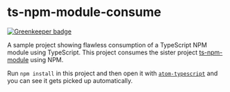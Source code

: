 # ts-npm-module-consume

[![Greenkeeper badge](https://badges.greenkeeper.io/basarat/ts-npm-module-consume.svg)](https://greenkeeper.io/)

A sample project showing flawless consumption of a TypeScript NPM module using TypeScript. This project consumes the sister project [ts-npm-module](https://github.com/basarat/ts-npm-module) using NPM.

Run `npm install` in this project and then open it with [`atom-typescript`](https://atom.io/packages/atom-typescript) and you can see it gets picked up automatically. 
